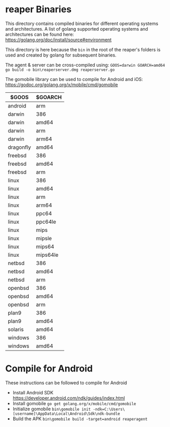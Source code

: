# reaper Binaries

This directory contains compiled binaries for different operating
 systems and architectures. A list of golang supported operating
 systems and architectures can be found here:
 https://golang.org/doc/install/source#environment

This directory is here because the `bin` in the root of the reaper's
 folders is used and created by golang for subsequent binaries.

The agent & server can be cross-compiled using:
 `GOOS=darwin GOARCH=amd64 go build -o bin\reaperserver.dmg reaperserver.go`


The gomobile library can be used to compile for Android and iOS:
 https://godoc.org/golang.org/x/mobile/cmd/gomobile


$GOOS   |   $GOARCH
---     |   ---
android |   arm
darwin  |   386
darwin  |   amd64
darwin  |   arm
darwin  |   arm64
dragonfly   |   amd64
freebsd |   386
freebsd |   amd64
freebsd |   arm
linux   |   386
linux   |   amd64
linux   |   arm
linux   |   arm64
linux   |   ppc64
linux   |   ppc64le
linux   |   mips
linux   |   mipsle
linux   |   mips64
linux   |   mips64le
netbsd  |   386
netbsd  |   amd64
netbsd  |   arm
openbsd |   386
openbsd |   amd64
openbsd |   arm
plan9   |   386
plan9   |   amd64
solaris |   amd64
windows |   386
windows |   amd64

# Compile for Android
These instructions can be followed to compile for Android

  * Install Android SDK
 https://developer.android.com/ndk/guides/index.html
  * Install gomobile
  `go get golang.org/x/mobile/cmd/gomobile`
  * Initialize gomobile
  `bin\gomobile init
  -ndk=C:\Users\[username]\AppData\Local\Android\Sdk\ndk-bundle`
  * Build the APK `bin\gomobile build -target=android reaperagent`
